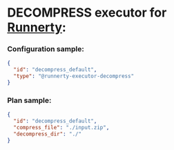 # DECOMPRESS executor for [Runnerty]:

### Configuration sample:
```json
{
  "id": "decompress_default",
  "type": "@runnerty-executor-decompress"
}
```

### Plan sample:
```json
{
  "id": "decompress_default",
  "compress_file": "./input.zip",
  "decompress_dir": "./"
}
```


[Runnerty]: http://www.runnerty.io
